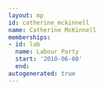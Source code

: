 ```yaml
---
layout: mp
id: catherine_mckinnell
name: Catherine McKinnell
memberships:
- id: lab
  name: Labour Party
  start: '2010-06-08'
  end: 
autogenerated: true
---
```


